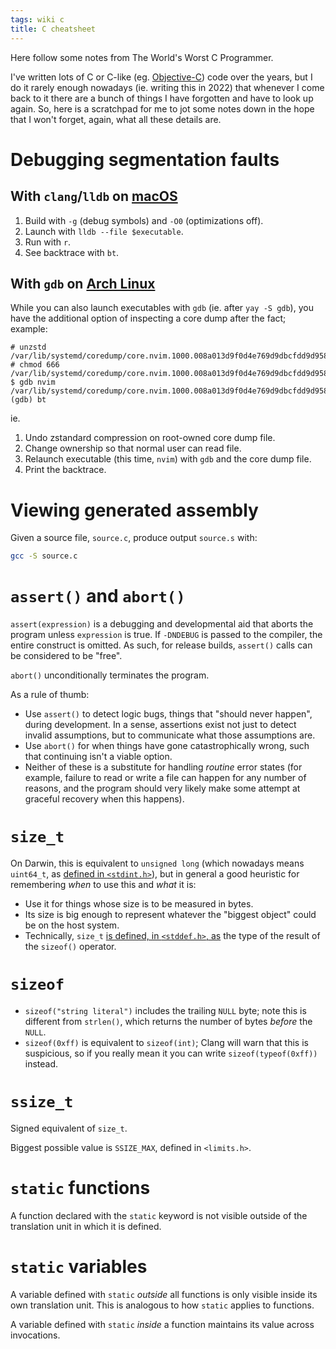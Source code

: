 ```yaml
---
tags: wiki c
title: C cheatsheet
---
```


Here follow some notes from The World's Worst C Programmer.

I've written lots of C or C-like (eg. [Objective-C]) code over the years, but I do it rarely enough nowadays (ie. writing this in 2022) that whenever I come back to it there are a bunch of things I have forgotten and have to look up again. So, here is a scratchpad for me to jot some notes down in the hope that I won't forget, again, what all these details are.

# Debugging segmentation faults

## With `clang`/`lldb` on [macOS]

1. Build with `-g` (debug symbols) and `-O0` (optimizations off).
2. Launch with `lldb --file $executable`.
3. Run with `r`.
4. See backtrace with `bt`.

## With `gdb` on [Arch Linux]

While you can also launch executables with `gdb` (ie. after `yay -S gdb`), you have the additional option of inspecting a core dump after the fact; example:

```
# unzstd /var/lib/systemd/coredump/core.nvim.1000.008a013d9f0d4e769d9dbcfdd9d9584a.13538.1656944479000000.std
# chmod 666 /var/lib/systemd/coredump/core.nvim.1000.008a013d9f0d4e769d9dbcfdd9d9584a.13538.1656944479000000
$ gdb nvim /var/lib/systemd/coredump/core.nvim.1000.008a013d9f0d4e769d9dbcfdd9d9584a.13538.1656944479000000
(gdb) bt
```

ie.

1. Undo zstandard compression on root-owned core dump file.
2. Change ownership so that normal user can read file.
3. Relaunch executable (this time, `nvim`) with `gdb` and the core dump file.
4. Print the backtrace.

# Viewing generated assembly

Given a source file, `source.c`, produce output `source.s` with:

```bash
gcc -S source.c
```

# `assert()` and `abort()`

`assert(expression)` is a debugging and developmental aid that aborts the program unless `expression` is true. If `-DNDEBUG` is passed to the compiler, the entire construct is omitted. As such, for release builds, `assert()` calls can be considered to be "free".

`abort()` unconditionally terminates the program.

As a rule of thumb:

- Use `assert()` to detect logic bugs, things that "should never happen", during development. In a sense, assertions exist not just to detect invalid assumptions, but to communicate what those assumptions are.
- Use `abort()` for when things have gone catastrophically wrong, such that continuing isn't a viable option.
- Neither of these is a substitute for handling _routine_ error states (for example, failure to read or write a file can happen for any number of reasons, and the program should very likely make some attempt at graceful recovery when this happens).

# `size_t`

On Darwin, this is equivalent to `unsigned long` (which nowadays means `uint64_t`, as [defined in `<stdint.h>`](https://pubs.opengroup.org/onlinepubs/9699919799/basedefs/stdint.h.html)), but in general a good heuristic for remembering _when_ to use this and _what_ it is:

- Use it for things whose size is to be measured in bytes.
- Its size is big enough to represent whatever the "biggest object" could be on the host system.
- Technically, `size_t` [is defined, in `<stddef.h>`, as](https://pubs.opengroup.org/onlinepubs/9699919799/basedefs/stddef.h.html) the type of the result of the `sizeof()` operator.

# `sizeof`

- `sizeof("string literal")` includes the trailing `NULL` byte; note this is different from `strlen()`, which returns the number of bytes _before_ the `NULL`.
- `sizeof(0xff)` is equivalent to `sizeof(int)`; Clang will warn that this is suspicious, so if you really mean it you can write `sizeof(typeof(0xff))` instead.

# `ssize_t`

Signed equivalent of `size_t`.

Biggest possible value is `SSIZE_MAX`, defined in `<limits.h>`.

# `static` functions

A function declared with the `static` keyword is not visible outside of the translation unit in which it is defined.

# `static` variables

A variable defined with `static` _outside_ all functions is only visible inside its own translation unit. This is analogous to how `static` applies to functions.

A variable defined with `static` _inside_ a function maintains its value across invocations.

[Objective-C]: /wiki/Objective-C
[macOS]: /wiki/macOS
[Arch Linux]: /wiki/Arch_Linux
